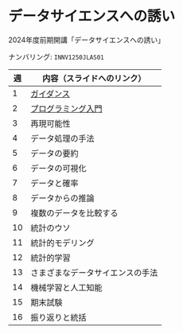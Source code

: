 データサイエンスへの誘い
=======

2024年度前期開講「データサイエンスへの誘い」

ナンバリング: `INNV1250JLAS01`

| 週 | 内容（スライドへのリンク） |
|----|---------------------------|
| 1 | [ガイダンス](slide/01_データサイエンスとは何か.pdf) |
| 2 | [プログラミング入門](slide/02_プログラミング入門.pdf) |
| 3 | 再現可能性 |
| 4 | データ処理の手法 |
| 5 | データの要約 |
| 6 | データの可視化 |
| 7 | データと確率 |
| 8 | データからの推論 |
| 9 | 複数のデータを比較する |
| 10 | 統計のウソ |
| 11 | 統計的モデリング |
| 12 | 統計的学習 |
| 13 | さまざまなデータサイエンスの手法 |
| 14 | 機械学習と人工知能 |
| 15 | 期末試験 |
| 16 | 振り返りと統括 |
